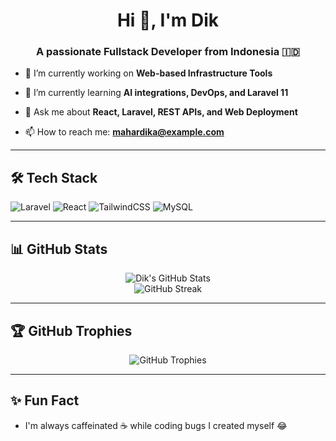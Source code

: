 <h1 align="center">Hi 👋, I'm Dik</h1>
<h3 align="center">A passionate Fullstack Developer from Indonesia 🇮🇩</h3>

- 🔭 I’m currently working on **Web-based Infrastructure Tools**

- 🌱 I’m currently learning **AI integrations, DevOps, and Laravel 11**

- 💬 Ask me about **React, Laravel, REST APIs, and Web Deployment**

- 📫 How to reach me: **mahardika@example.com**

---

## 🛠️ Tech Stack

![Laravel](https://img.shields.io/badge/Laravel-%23FF2D20.svg?style=for-the-badge&logo=laravel&logoColor=white)
![React](https://img.shields.io/badge/React-%2320232a.svg?style=for-the-badge&logo=react&logoColor=%2361DAFB)
![TailwindCSS](https://img.shields.io/badge/TailwindCSS-%2338B2AC.svg?style=for-the-badge&logo=tailwind-css&logoColor=white)
![MySQL](https://img.shields.io/badge/MySQL-%2300f.svg?style=for-the-badge&logo=mysql&logoColor=white)

---

## 📊 GitHub Stats

<p align="center">
  <img src="https://github-readme-stats.vercel.app/api?username=mahardika24&show_icons=true&theme=radical" alt="Dik's GitHub Stats" />
  <br />
  <img src="https://github-readme-streak-stats.herokuapp.com/?user=mahardika24&theme=radical" alt="GitHub Streak" />
</p>

---

## 🏆 GitHub Trophies

<p align="center">
  <img src="https://github-profile-trophy.vercel.app/?username=mahardika24&theme=onedark&no-frame=true&column=7" alt="GitHub Trophies" />
</p>

---

## ✨ Fun Fact

- I'm always caffeinated ☕ while coding bugs I created myself 😂
